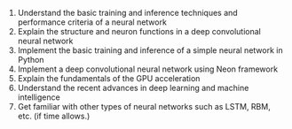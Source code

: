 1. Understand the basic training and inference techniques and performance criteria of a neural
network
2. Explain the structure and neuron functions in a deep convolutional neural network
3. Implement the basic training and inference of a simple neural network in Python
4. Implement a deep convolutional neural network using Neon framework
5. Explain the fundamentals of the GPU acceleration
6. Understand the recent advances in deep learning and machine intelligence
7. Get familiar with other types of neural networks such as LSTM, RBM, etc. (if time allows.) 
